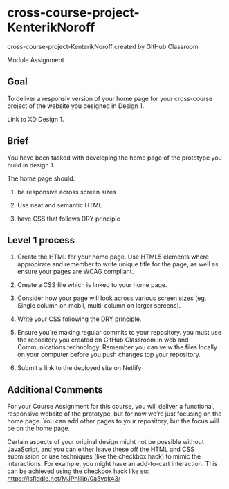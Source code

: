 # cross-course-project-KenterikNoroff

cross-course-project-KenterikNoroff created by GitHub Classroom

Module Assignment

## Goal

To deliver a responsiv version of your home page for your cross-course project of the website you designed in Design 1.

Link to XD Design 1.

## Brief

You have been tasked with developing the home page of the prototype you build in design 1.

The home page should:

1.  be responsive across screen sizes

2.  Use neat and semantic HTML

3.  have CSS that follows DRY principle

## Level 1 process

1.  Create the HTML for your home page. Use HTML5 elements where appropirate and remember to write unique title for the page, as well as ensure your pages are WCAG compliant.

2.  Create a CSS file which is linked to your home page.

3.  Consider how your page will look across various screen sizes (eg. Single column on mobil, multi-column on larger screens).

4.  Write your CSS following the DRY principle.

5.  Ensure you´re making regular commits to your repository. you must use the repository you created on GitHub Classroom in web and Communications technology. Remember you can veiw the files locally on your computer before you push changes top your repository.

6.  Submit a link to the deployed site on Netlify

## Additional Comments

For your Course Assignment for this course, you will deliver a functional, responsive website of the prototype, but for now we’re just focusing on the home page. You can add other pages to your repository, but the focus will be on the home page.

Certain aspects of your original design might not be possible without JavaScript, and you can either leave these off the HTML and CSS submission or use techniques (like the checkbox hack) to mimic the interactions. For example, you might have an add-to-cart interaction. This can be achieved using the checkbox hack like so: https://jsfiddle.net/MJPhillip/0a5vqk43/
